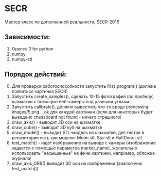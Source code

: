 # SECR
Мастер класс по дополненной реальности, SECR-2016
## Зависимости:
1. Opencv 3 for python
2. numpy
3. numpy-stl

## Порядок действий:
0. Для проверки работоспособности запустить first_program() (должна появиться картинка SECR)
1. Запустить create_samples(), сделать 10-15 фотографий (по пробелу) шахматки с помощью веб-камеры под разными углами
2. Запустить calibrate(), должно вывестись что-то вроде processing images/5.png... ok для каждой картинки (если для некоторых будет выведено chessboard not found - ничего страшного)
3. draw_axis() - выводит 3D оси на шахматке
4. draw_cube() - выводит 3D куб на шахматке
5. draw_model() - выводит STL-модель на шахматке, для тестов в репозитории есть три модели: Moon.stl, Star.slt и HalfDonut.stl
6. test_match() - ищет изображение на выводе с камеры (изображение задается с помощью параметра marker_name), желательно использовать "насыщенные" на фичи картинки, например, обложка журнала)
7. draw_axis_ORB() выводит 3D оси на изображении (аналогично test_match())
